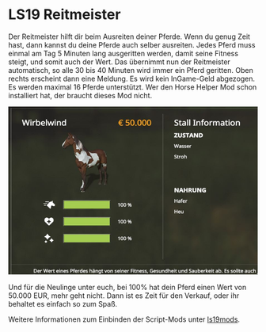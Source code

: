 # LS19 Reitmeister

Der Reitmeister hilft dir beim Ausreiten deiner Pferde. Wenn du genug Zeit hast, dann kannst du deine Pferde auch selber ausreiten. Jedes Pferd muss einmal am Tag 5 Minuten lang ausgeritten werden, damit seine Fitness steigt, und somit auch der Wert. Das übernimmt nun der Reitmeister automatisch, so alle 30 bis 40 Minuten wird immer ein Pferd geritten. Oben rechts erscheint dann eine Meldung. Es wird kein InGame-Geld abgezogen. Es werden maximal 16 Pferde unterstützt. Wer den Horse Helper Mod schon installiert hat, der braucht dieses Mod nicht.

![Screenshot](./images/screenshot.jpg)

Und für die Neulinge unter euch, bei 100% hat dein Pferd einen Wert von 50.000 EUR, mehr geht nicht. Dann ist es Zeit für den Verkauf, oder ihr behaltet es einfach so zum Spaß.

Weitere Informationen zum Einbinden der Script-Mods unter [ls19mods](../readme.md).
